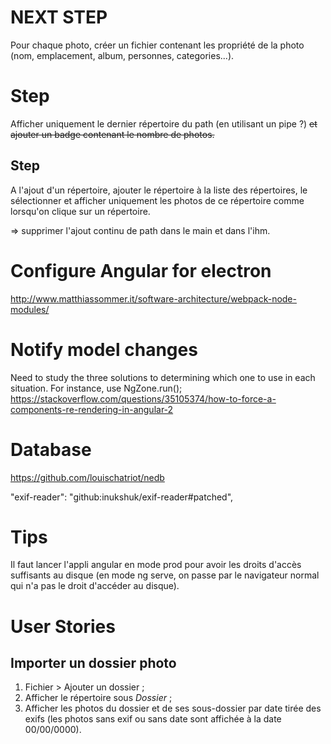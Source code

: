 # NEXT STEP

Pour chaque photo, créer un fichier contenant les propriété de la photo (nom, emplacement, album, personnes, categories...).

# Step
Afficher uniquement le dernier répertoire du path (en utilisant un pipe ?) ~~et ajouter un badge contenant le nombre de photos.~~

## Step
A l'ajout d'un répertoire, ajouter le répertoire à la liste des répertoires, le sélectionner et afficher uniquement les photos de ce répertoire comme lorsqu'on clique sur un répertoire.

=> supprimer l'ajout continu de path dans le main et dans l'ihm.

# Configure Angular for electron
http://www.matthiassommer.it/software-architecture/webpack-node-modules/

# Notify model changes
Need to study the three solutions to determining which one to use in each situation.
For instance, use NgZone.run();
https://stackoverflow.com/questions/35105374/how-to-force-a-components-re-rendering-in-angular-2

# Database
https://github.com/louischatriot/nedb

"exif-reader": "github:inukshuk/exif-reader#patched",

# Tips
Il faut lancer l'appli angular en mode prod pour avoir les droits d'accès suffisants au disque (en mode ng serve, on passe par le navigateur normal qui n'a pas le droit d'accéder au disque).

# User Stories
## Importer un dossier photo
1. Fichier > Ajouter un dossier ;
2. Afficher le répertoire sous *Dossier* ;
3. Afficher les photos du dossier et de ses sous-dossier par date tirée des exifs (les photos sans exif ou sans date sont affichée à la date 00/00/0000).